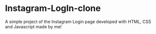 ﻿# Instagram-LogIn-clone

 <p>A simple project of the Instagram Login page developed with HTML, CSS and Javascript made by me!</p>
 



